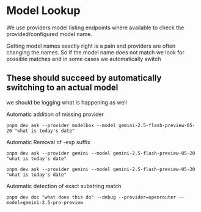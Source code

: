 # Model Lookup

We use providers model listing endpoints where available to check the provided/configured model name.

Getting model names exactly right is a pain and providers are often changing the names. So if the model name does not match we look for possible matches and in some cases we automatically switch

## These should succeed by automatically switching to an actual model

we should be logging what is happening as well

Automatic addition of missing provider

```
pnpm dev ask --provider modelbox --model gemini-2.5-flash-preview-05-20 "what is today's date"
```

Automatic Removal of -exp suffix

```
pnpm dev ask --provider gemini --model gemini-2.5-flash-preview-05-20 "what is today's date"
```

```
pnpm dev ask --provider gemini --model gemini-2.5-flash-preview-05-20 "what is today's date"
```

Automatic detection of exact substring match

```
pnpm dev doc "what does this do" --debug --provider=openrouter --model=gemini-2.5-pro-preview
```
